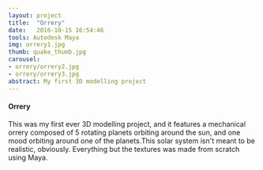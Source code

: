 ```yaml
---
layout: project
title:  "Orrery"
date:   2016-10-15 16:54:46
tools: Autodesk Maya
img: orrery1.jpg
thumb: quake_thumb.jpg
carousel:
- orrery/orrery2.jpg
- orrery/orrery3.jpg
abstract: My first 3D modelling project
---
```

#### Orrery
This was my first ever 3D modelling project, and it features a mechanical orrery composed of 5 rotating planets orbiting around the sun, and one mood orbiting around one of the planets.This solar system isn't meant to be realistic, obviously. Everything but the textures was made from scratch using Maya.
